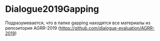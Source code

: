 # Dialogue2019Gapping
Подразумевается, что в папке gapping находятся все материалы из репозитория AGRR-2019 (https://github.com/dialogue-evaluation/AGRR-2019)
